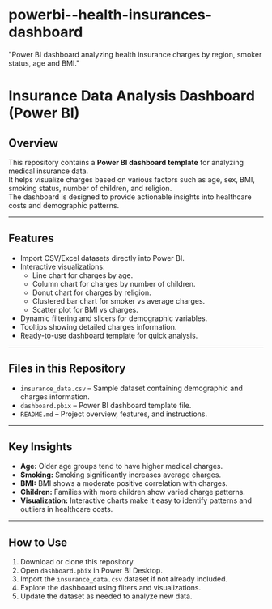 # powerbi--health-insurances-dashboard
"Power BI dashboard analyzing health insurance charges by region, smoker status, age and BMI."
# Insurance Data Analysis Dashboard (Power BI)

## Overview
This repository contains a **Power BI dashboard template** for analyzing medical insurance data.  
It helps visualize charges based on various factors such as age, sex, BMI, smoking status, number of children, and religion.  
The dashboard is designed to provide actionable insights into healthcare costs and demographic patterns.

---

## Features
- Import CSV/Excel datasets directly into Power BI.
- Interactive visualizations:
  - Line chart for charges by age.
  - Column chart for charges by number of children.
  - Donut chart for charges by religion.
  - Clustered bar chart for smoker vs average charges.
  - Scatter plot for BMI vs charges.
- Dynamic filtering and slicers for demographic variables.
- Tooltips showing detailed charges information.
- Ready-to-use dashboard template for quick analysis.

---

## Files in this Repository
- `insurance_data.csv` – Sample dataset containing demographic and charges information.  
- `dashboard.pbix` – Power BI dashboard template file.  
- `README.md` – Project overview, features, and instructions.

---

## Key Insights
- **Age:** Older age groups tend to have higher medical charges.  
- **Smoking:** Smoking significantly increases average charges.  
- **BMI:** BMI shows a moderate positive correlation with charges.  
- **Children:** Families with more children show varied charge patterns.  
- **Visualization:** Interactive charts make it easy to identify patterns and outliers in healthcare costs.

---

## How to Use
1. Download or clone this repository.
2. Open `dashboard.pbix` in Power BI Desktop.
3. Import the `insurance_data.csv` dataset if not already included.
4. Explore the dashboard using filters and visualizations.
5. Update the dataset as needed to analyze new data.


